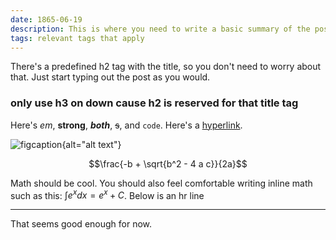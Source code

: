 ```yaml
---
date: 1865-06-19
description: This is where you need to write a basic summary of the post you just wrote. Maybe push it off to the end.
tags: relevant tags that apply
---
```


There's a predefined h2 tag with the title, so you don't need to worry about
that. Just start typing out the post as you would.

### only use h3 on down cause h2 is reserved for that title tag

Here's *em*, **strong**, ***both***, ~~s~~, and `code`. Here's
a [hyperlink](https://wiby.me).

![figcaption](/route/to/img.jpeg "title"){alt="alt text"}

$$\frac{-b + \sqrt{b^2 - 4 a c}}{2a}$$

Math should be cool. You should also feel comfortable writing inline math such
as this: $\int e^x dx = e^x + C$. Below is an hr line

***

That seems good enough for now.
